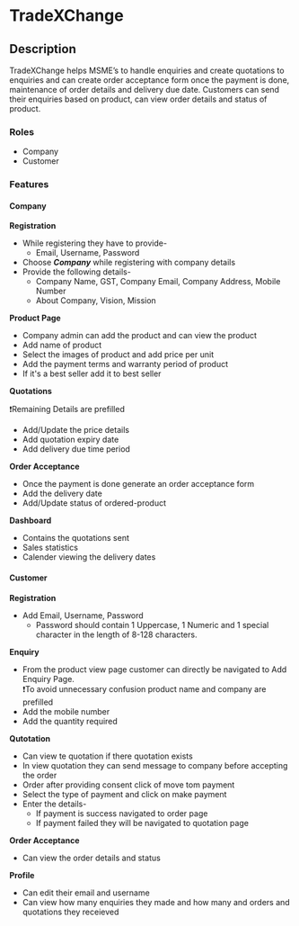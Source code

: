 # TradeXChange

## Description

TradeXChange helps MSME’s to handle enquiries and create quotations to enquiries and can create order acceptance form once the payment is done, maintenance of order details and delivery due date. Customers can send their enquiries based on product, can view order details and status of product.

### Roles

* Company
* Customer

### Features

#### Company

**Registration**

* While registering they have to provide- 
    * Email, Username, Password
* Choose  ___Company___ while registering with company details
* Provide the following details- 
    * Company Name, GST, Company Email, Company Address, Mobile Number
    * About Company, Vision, Mission

**Product Page**
* Company admin can add the product and can view the product
* Add name of product
* Select the images of product and add price per unit
* Add the payment terms and warranty period of product
* If it's a best seller add it to best seller 

**Quotations**

❗Remaining Details are prefilled
* Add/Update the price details
* Add quotation expiry date
* Add delivery due time period

**Order Acceptance**

* Once the payment is done generate an order acceptance form
* Add the delivery date
* Add/Update status of ordered-product

**Dashboard**

* Contains the quotations sent
* Sales statistics
* Calender viewing the delivery dates

#### Customer

**Registration**

* Add Email, Username, Password
  * Password should contain 1 Uppercase, 1 Numeric and 1 special character in the length of 8-128 characters.
  
**Enquiry**

* From the product view page customer can directly be navigated to Add Enquiry Page.\
❗To avoid unnecessary confusion product name and company are prefilled
* Add the mobile number
* Add the quantity required

**Qutotation**

* Can view te quotation if there quotation exists
* In view quotation they can send message to company before accepting the order
* Order after providing consent click of move tom payment
* Select the type of payment and click on make payment
* Enter the details-
  * If payment is success navigated to order page
  * If payment failed they will be navigated to quotation page

**Order Acceptance**

* Can view the order details and status

**Profile**

* Can edit their email and username
* Can view how many enquiries they made and how many and orders and quotations they receieved
